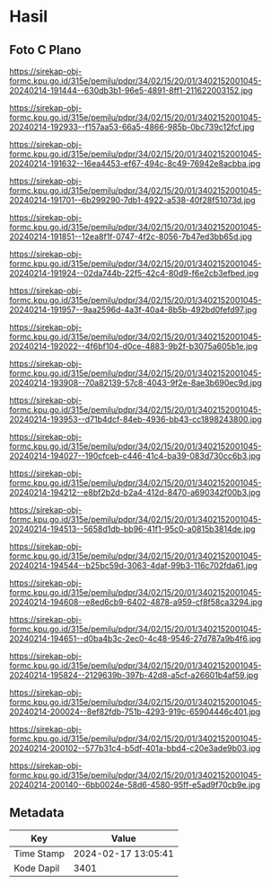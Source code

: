 # Hasil

## Foto C Plano

https://sirekap-obj-formc.kpu.go.id/315e/pemilu/pdpr/34/02/15/20/01/3402152001045-20240214-191444--630db3b1-96e5-4891-8ff1-211622003152.jpg

https://sirekap-obj-formc.kpu.go.id/315e/pemilu/pdpr/34/02/15/20/01/3402152001045-20240214-192933--f157aa53-66a5-4866-985b-0bc739c12fcf.jpg

https://sirekap-obj-formc.kpu.go.id/315e/pemilu/pdpr/34/02/15/20/01/3402152001045-20240214-191632--16ea4453-ef67-494c-8c49-76942e8acbba.jpg

https://sirekap-obj-formc.kpu.go.id/315e/pemilu/pdpr/34/02/15/20/01/3402152001045-20240214-191701--6b299290-7db1-4922-a538-40f28f51073d.jpg

https://sirekap-obj-formc.kpu.go.id/315e/pemilu/pdpr/34/02/15/20/01/3402152001045-20240214-191851--12ea8f1f-0747-4f2c-8056-7b47ed3bb65d.jpg

https://sirekap-obj-formc.kpu.go.id/315e/pemilu/pdpr/34/02/15/20/01/3402152001045-20240214-191924--02da744b-22f5-42c4-80d9-f6e2cb3efbed.jpg

https://sirekap-obj-formc.kpu.go.id/315e/pemilu/pdpr/34/02/15/20/01/3402152001045-20240214-191957--9aa2596d-4a3f-40a4-8b5b-492bd0fefd97.jpg

https://sirekap-obj-formc.kpu.go.id/315e/pemilu/pdpr/34/02/15/20/01/3402152001045-20240214-192022--4f6bf104-d0ce-4883-9b2f-b3075a605b1e.jpg

https://sirekap-obj-formc.kpu.go.id/315e/pemilu/pdpr/34/02/15/20/01/3402152001045-20240214-193908--70a82139-57c8-4043-9f2e-8ae3b690ec9d.jpg

https://sirekap-obj-formc.kpu.go.id/315e/pemilu/pdpr/34/02/15/20/01/3402152001045-20240214-193953--d71b4dcf-84eb-4936-bb43-cc1898243800.jpg

https://sirekap-obj-formc.kpu.go.id/315e/pemilu/pdpr/34/02/15/20/01/3402152001045-20240214-194027--190cfceb-c446-41c4-ba39-083d730cc6b3.jpg

https://sirekap-obj-formc.kpu.go.id/315e/pemilu/pdpr/34/02/15/20/01/3402152001045-20240214-194212--e8bf2b2d-b2a4-412d-8470-a690342f00b3.jpg

https://sirekap-obj-formc.kpu.go.id/315e/pemilu/pdpr/34/02/15/20/01/3402152001045-20240214-194513--5658d1db-bb96-41f1-95c0-a0815b3814de.jpg

https://sirekap-obj-formc.kpu.go.id/315e/pemilu/pdpr/34/02/15/20/01/3402152001045-20240214-194544--b25bc59d-3063-4daf-99b3-116c702fda61.jpg

https://sirekap-obj-formc.kpu.go.id/315e/pemilu/pdpr/34/02/15/20/01/3402152001045-20240214-194608--e8ed6cb9-6402-4878-a959-cf8f58ca3294.jpg

https://sirekap-obj-formc.kpu.go.id/315e/pemilu/pdpr/34/02/15/20/01/3402152001045-20240214-194651--d0ba4b3c-2ec0-4c48-9546-27d787a9b4f6.jpg

https://sirekap-obj-formc.kpu.go.id/315e/pemilu/pdpr/34/02/15/20/01/3402152001045-20240214-195824--2129639b-397b-42d8-a5cf-a26601b4af59.jpg

https://sirekap-obj-formc.kpu.go.id/315e/pemilu/pdpr/34/02/15/20/01/3402152001045-20240214-200024--8ef82fdb-751b-4293-919c-65904446c401.jpg

https://sirekap-obj-formc.kpu.go.id/315e/pemilu/pdpr/34/02/15/20/01/3402152001045-20240214-200102--577b31c4-b5df-401a-bbd4-c20e3ade9b03.jpg

https://sirekap-obj-formc.kpu.go.id/315e/pemilu/pdpr/34/02/15/20/01/3402152001045-20240214-200140--6bb0024e-58d6-4580-95ff-e5ad9f70cb9e.jpg


## Metadata

| Key        | Value               |
| ---------- | ------------------- |
| Time Stamp | 2024-02-17 13:05:41 |
| Kode Dapil | 3401                |



